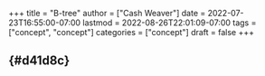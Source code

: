+++
title = "B-tree"
author = ["Cash Weaver"]
date = 2022-07-23T16:55:00-07:00
lastmod = 2022-08-26T22:01:09-07:00
tags = ["concept", "concept"]
categories = ["concept"]
draft = false
+++

##  {#d41d8c}

